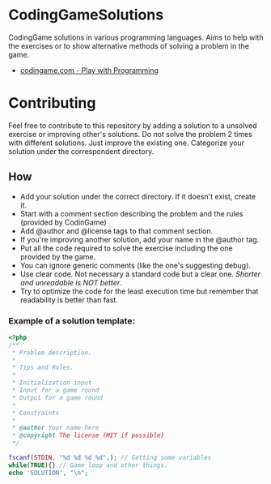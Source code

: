 # CodingGameSolutions
CodingGame solutions in various programming languages. Aims to help with the exercises or to show alternative methods of 
solving a problem in the game.

- [codingame.com - Play with Programming](https://www.codingame.com)

# Contributing
Feel free to contribute to this repository by adding a solution to a unsolved exercise or improving other's solutions.
Do not solve the problem 2 times with different solutions. Just improve the existing one.
Categorize your solution under the correspondent directory.

## How

- Add your solution under the correct directory. If it doesn't exist, create it.
- Start with a comment section describing the problem and the rules (provided by CodinGame)
- Add @author and @license tags to that comment section.
- If you're improving another solution, add your name in the @author tag.
- Put all the code required to solve the exercise including the one provided by the game.
- You can ignore generic comments (like the one's suggesting debug).
- Use clear code. Not necessary a standard code but a clear one. _Shorter and unreadable is NOT better_.
- Try to optimize the code for the least execution time but remember that readability is better than fast.

### Example of a solution template:
```php
<?php
/**
 * Problem description.
 * 
 * Tips and Rules.
 * 
 * Initialization input
 * Input for a game round
 * Output for a game round
 * 
 * Constraints
 * 
 * @author Your name here
 * @copyright The license (MIT if possible)
 */

fscanf(STDIN, "%d %d %d %d",); // Getting some variables
while(TRUE){} // Game loop and other things.
echo 'SOLUTION', "\n";
```
